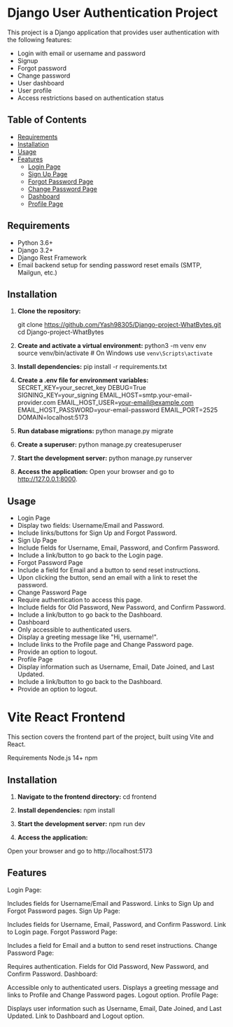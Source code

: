 # Django User Authentication Project

This project is a Django application that provides user authentication with the following features:

- Login with email or username and password
- Signup
- Forgot password
- Change password
- User dashboard
- User profile
- Access restrictions based on authentication status

## Table of Contents

- [Requirements](#requirements)
- [Installation](#installation)
- [Usage](#usage)
- [Features](#features)
  - [Login Page](#login-page)
  - [Sign Up Page](#sign-up-page)
  - [Forgot Password Page](#forgot-password-page)
  - [Change Password Page](#change-password-page)
  - [Dashboard](#dashboard)
  - [Profile Page](#profile-page)


## Requirements

- Python 3.6+
- Django 3.2+
- Django Rest Framework
- Email backend setup for sending password reset emails (SMTP, Mailgun, etc.)

## Installation

1. **Clone the repository:**

   git clone https://github.com/Yash98305/Django-project-WhatBytes.git
   cd Django-project-WhatBytes

2. **Create and activate a virtual environment:**
    python3 -m venv env
    source venv/bin/activate  # On Windows use `venv\Scripts\activate`

3. **Install dependencies:**
    pip install -r requirements.txt

4. **Create a .env file for environment variables:**
    SECRET_KEY=your_secret_key
    DEBUG=True
    SIGNING_KEY=your_signing
    EMAIL_HOST=smtp.your-email-provider.com
    EMAIL_HOST_USER=your-email@example.com
    EMAIL_HOST_PASSWORD=your-email-password
    EMAIL_PORT=2525
    DOMAIN=localhost:5173

5. **Run database migrations:**
    python manage.py migrate

6. **Create a superuser:**
    python manage.py createsuperuser

7. **Start the development server:**
    python manage.py runserver

8. **Access the application:**
    Open your browser and go to http://127.0.0.1:8000.


## Usage
- Login Page
- Display two fields: Username/Email and Password.
- Include links/buttons for Sign Up and Forgot Password.
- Sign Up Page
- Include fields for Username, Email, Password, and Confirm Password.
- Include a link/button to go back to the Login page.
- Forgot Password Page
- Include a field for Email and a button to send reset instructions.
- Upon clicking the button, send an email with a link to reset the password.
- Change Password Page
- Require authentication to access this page.
- Include fields for Old Password, New Password, and Confirm Password.
- Include a link/button to go back to the Dashboard.
- Dashboard
- Only accessible to authenticated users.
- Display a greeting message like "Hi, username!".
- Include links to the Profile page and Change Password page.
- Provide an option to logout.
- Profile Page
- Display information such as Username, Email, Date Joined, and Last  Updated.
- Include a link/button to go back to the Dashboard.
- Provide an option to logout.

# Vite React Frontend
This section covers the frontend part of the project, built using Vite and React.

Requirements
Node.js 14+
npm 

## Installation
1. **Navigate to the frontend directory:**
cd frontend

2. **Install dependencies:**
npm install

3. **Start the development server:**
npm run dev

4. **Access the application:**

Open your browser and go to http://localhost:5173

## Features
Login Page:

Includes fields for Username/Email and Password.
Links to Sign Up and Forgot Password pages.
Sign Up Page:

Includes fields for Username, Email, Password, and Confirm Password.
Link to Login page.
Forgot Password Page:

Includes a field for Email and a button to send reset instructions.
Change Password Page:

Requires authentication.
Fields for Old Password, New Password, and Confirm Password.
Dashboard:

Accessible only to authenticated users.
Displays a greeting message and links to Profile and Change Password pages.
Logout option.
Profile Page:

Displays user information such as Username, Email, Date Joined, and Last Updated.
Link to Dashboard and Logout option.
